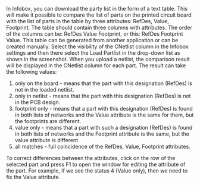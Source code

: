 In Infobox, you can download the party list in the form of a text table. This will make it possible to compare the list of parts on the printed circuit board with the list of parts in the table by three attributes: RefDes, Value, Footprint. The table should contain three columns with attributes. The order of the columns can be: RefDes Value Footprint, or this: RefDes Footprint Value. This table can be generated from another application or can be created manually. Select the visibility of the CNetlist column in the Infobox settings and then there select the Load Partlist in the drop-down list as shown in the screenshot. When you upload a netlist, the comparison result will be displayed in the CNetlist column for each part. The result can take the following values:

1) only on the board - means that the part with this designation (RefDes) is not in the loaded netlist.
2) only in netlist - means that the part with this designation (RefDes) is not in the PCB design.
3) footprint only - means that a part with this designation (RefDes) is found in both lists of networks and the Value attribute is the same for them, but the footprints are different.
4) value only - means that a part with such a designation (RefDes) is found in both lists of networks and the Footprint attribute is the same, but the value attribute is different.
5) all matches - full coincidence of the RefDes, Value, Footprint attributes.

To correct differences between the attributes, click on the row of the selected part and press F1 to open the window for editing the attribute of the part. For example, if we see the status 4 (Value only), then we need to fix the Value attribute.
